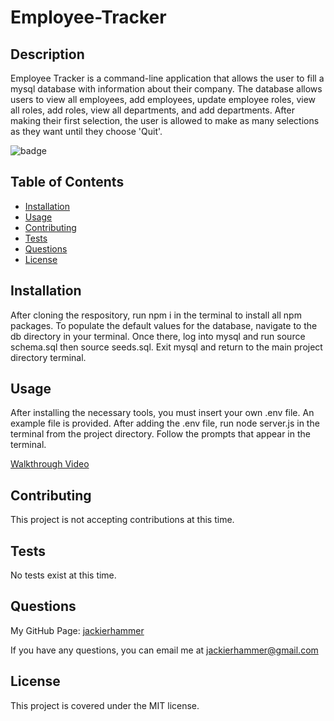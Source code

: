 # Employee-Tracker

## Description

Employee Tracker is a command-line application that allows the user to fill a mysql database with information about their company. The database allows users to view all employees, add employees, update employee roles, view all roles, add roles, view all departments, and add departments. After making their first selection, the user is allowed to make as many selections as they want until they choose 'Quit'. 

![badge](https://img.shields.io/badge/license-MIT-green)

## Table of Contents
    
- [Installation](#installation)
- [Usage](#usage)
- [Contributing](#contributing)
- [Tests](#tests)
- [Questions](#questions)
- [License](#license)
    
## Installation
    
After cloning the respository, run npm i in the terminal to install all npm packages. To populate the default values for the database, navigate to the db directory in your terminal. Once there, log into mysql and run source schema.sql then source seeds.sql. Exit mysql and return to the main project directory terminal.
    
## Usage
    
After installing the necessary tools, you must insert your own .env file. An example file is provided. After adding the .env file, run node server.js in the terminal from the project directory. Follow the prompts that appear in the terminal.

[Walkthrough Video](https://drive.google.com/file/d/12vcnB_WntTQlwqsaolM16N_M-m7sOdzA/view)

## Contributing

This project is not accepting contributions at this time.

## Tests 

No tests exist at this time.

## Questions

My GitHub Page: [jackierhammer](https://github.com/jackierhammer)

If you have any questions, you can email me at jackierhammer@gmail.com

## License
    
This project is covered under the MIT license. 
